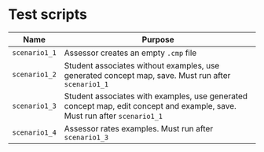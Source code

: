 # Test scripts

Name|Purpose
---|---
`scenario1_1`|Assessor creates an empty `.cmp` file
`scenario1_2`|Student associates without examples, use generated concept map, save. Must run after `scenario1_1`
`scenario1_3`|Student associates with examples, use generated concept map, edit concept and example, save. Must run after `scenario1_1`
`scenario1_4`|Assessor rates examples. Must run after `scenario1_3`